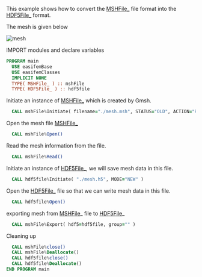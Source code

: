 This example shows how to convert the [MSHFile\_](../MSHFile/MSHFile_.md) file format into the [HDF5File\_](../HDF5File/HDF5File_.md) format.

The mesh is given below

![mesh](mesh.png)

IMPORT modules and declare variables

```fortran
PROGRAM main
  USE easifemBase
  USE easifemClasses
  IMPLICIT NONE
  TYPE( MSHFile_ ) :: mshFile
  TYPE( HDF5File_ ) :: hdf5file
```

Initiate an instance of [MSHFile\_](../MSHFile/MSHFile_.md) which is created by Gmsh.

```fortran
  CALL mshFile%Initiate( filename="./mesh.msh", STATUS="OLD", ACTION="READ" )
```

Open the mesh file [MSHFile\_](../MSHFile/MSHFile_.md)

```fortran
  CALL mshFile%Open()
```

Read the mesh information from the file.

```fortran
  CALL mshFile%Read()
```

Initiate an instance of [HDF5File\_](../HDF5File/HDF5File_.md), we will save mesh data in this file.

```fortran
  CALL hdf5file%Initiate( "./mesh.h5", MODE="NEW" )
```

Open the [HDF5File\_](../HDF5File/HDF5File_.md) file so that we can write mesh data in this file.

```fortran
  CALL hdf5file%Open()
```

exporting mesh from [MSHFile\_](../MSHFile/MSHFile_.md) file to [HDF5File\_](../HDF5File/HDF5File_.md)

```fortran
  CALL mshFile%Export( hdf5=hdf5file, group="" )
```

Cleaning up

```fortran
  CALL mshFile%close()
  CALL mshFile%Deallocate()
  CALL hdf5file%close()
  CALL hdf5file%Deallocate()
END PROGRAM main
```
